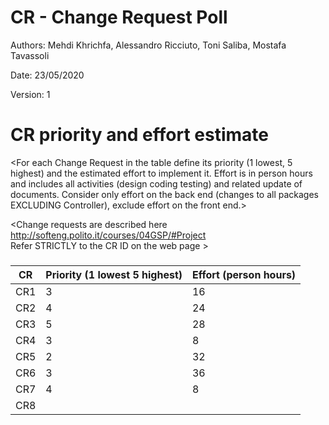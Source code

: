 # CR - Change Request Poll

Authors: Mehdi Khrichfa, Alessandro Ricciuto, Toni Saliba, Mostafa Tavassoli

Date: 23/05/2020

Version: 1




# CR priority and effort estimate


<For each Change Request in the table define its priority (1 lowest, 5 highest) and the estimated effort
to implement it. Effort is in person hours and includes all activities (design coding testing) and related
update of documents. Consider only effort on the back end (changes to all packages EXCLUDING Controller), exclude effort on the front end.>

<Change requests are described here http://softeng.polito.it/courses/04GSP/#Project   
 Refer STRICTLY to the CR ID on the web page >

### 

|   CR          | Priority (1 lowest 5 highest)       |          Effort (person hours) |   
| ----------- | ------------------------------- | ---------------------------- | 
| CR1   | 3 | 16  |          
| CR2   | 4 | 24 | 
| CR3   | 5 | 28 | 
| CR4   | 3 | 8 | 
| CR5   | 2 | 32 | 
| CR6   | 3 | 36 | 
| CR7   | 4 | 8 | 
| CR8   | | | 
